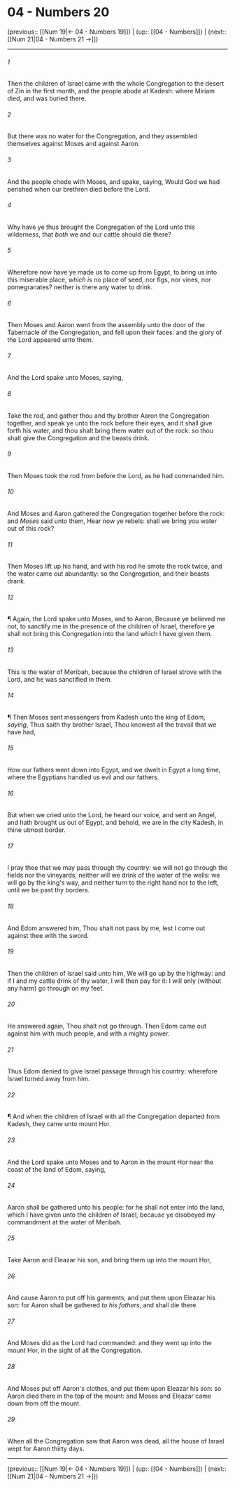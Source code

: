 # 04 - Numbers 20

(previous:: [[Num 19|← 04 - Numbers 19]]) | (up:: [[04 - Numbers]]) | (next:: [[Num 21|04 - Numbers 21 →]])

***


###### 1 
Then the children of Israel came with the whole Congregation to the desert of Zin in the first month, and the people abode at Kadesh: where Miriam died, and was buried there. 

###### 2 
But there was no water for the Congregation, and they assembled themselves against Moses and against Aaron. 

###### 3 
And the people chode with Moses, and spake, saying, Would God we had perished when our brethren died before the Lord. 

###### 4 
Why have ye thus brought the Congregation of the Lord unto this wilderness, that _both_ we and our cattle should die there? 

###### 5 
Wherefore now have ye made us to come up from Egypt, to bring us into this miserable place, _which is_ no place of seed, nor figs, nor vines, nor pomegranates? neither is there any water to drink. 

###### 6 
Then Moses and Aaron went from the assembly unto the door of the Tabernacle of the Congregation, and fell upon their faces: and the glory of the Lord appeared unto them. 

###### 7 
And the Lord spake unto Moses, saying, 

###### 8 
Take the rod, and gather thou and thy brother Aaron the Congregation together, and speak ye unto the rock before their eyes, and it shall give forth his water, and thou shalt bring them water out of the rock: so thou shalt give the Congregation and the beasts drink. 

###### 9 
Then Moses took the rod from before the Lord, as he had commanded him. 

###### 10 
And Moses and Aaron gathered the Congregation together before the rock: and _Moses_ said unto them, Hear now ye rebels: shall we bring you water out of this rock? 

###### 11 
Then Moses lift up his hand, and with his rod he smote the rock twice, and the water came out abundantly: so the Congregation, and their beasts drank. 

###### 12 
¶ Again, the Lord spake unto Moses, and to Aaron, Because ye believed me not, to sanctify me in the presence of the children of Israel, therefore ye shall not bring this Congregation into the land which I have given them. 

###### 13 
This is the water of Meribah, because the children of Israel strove with the Lord, and he was sanctified in them. 

###### 14 
¶ Then Moses sent messengers from Kadesh unto the king of Edom, _saying_, Thus saith thy brother Israel, Thou knowest all the travail that we have had, 

###### 15 
How our fathers went down into Egypt, and we dwelt in Egypt a long time, where the Egyptians handled us evil and our fathers. 

###### 16 
But when we cried unto the Lord, he heard our voice, and sent an Angel, and hath brought us out of Egypt, and behold, we are in the city Kadesh, in thine utmost border. 

###### 17 
I pray thee that we may pass through thy country: we will not go through the fields nor the vineyards, neither will we drink of the water of the wells: we will go by the king's way, and neither turn to the right hand nor to the left, until we be past thy borders. 

###### 18 
And Edom answered him, Thou shalt not pass by me, lest I come out against thee with the sword. 

###### 19 
Then the children of Israel said unto him, We will go up by the highway: and if I and my cattle drink of thy water, I will then pay for it: I will only (without any harm) go through on my feet. 

###### 20 
He answered again, Thou shalt not go through. Then Edom came out against him with much people, and with a mighty power. 

###### 21 
Thus Edom denied to give Israel passage through his country: wherefore Israel turned away from him. 

###### 22 
¶ And when the children of Israel with all the Congregation departed from Kadesh, they came unto mount Hor. 

###### 23 
And the Lord spake unto Moses and to Aaron in the mount Hor near the coast of the land of Edom, saying, 

###### 24 
Aaron shall be gathered unto his people: for he shall not enter into the land, which I have given unto the children of Israel, because ye disobeyed my commandment at the water of Meribah. 

###### 25 
Take Aaron and Eleazar his son, and bring them up into the mount Hor, 

###### 26 
And cause Aaron to put off his garments, and put them upon Eleazar his son: for Aaron shall be gathered _to his fathers_, and shall die there. 

###### 27 
And Moses did as the Lord had commanded: and they went up into the mount Hor, in the sight of all the Congregation. 

###### 28 
And Moses put off Aaron's clothes, and put them upon Eleazar his son: so Aaron died there in the top of the mount: and Moses and Eleazar came down from off the mount. 

###### 29 
When all the Congregation saw that Aaron was dead, all the house of Israel wept for Aaron thirty days.

***

(previous:: [[Num 19|← 04 - Numbers 19]]) | (up:: [[04 - Numbers]]) | (next:: [[Num 21|04 - Numbers 21 →]])
